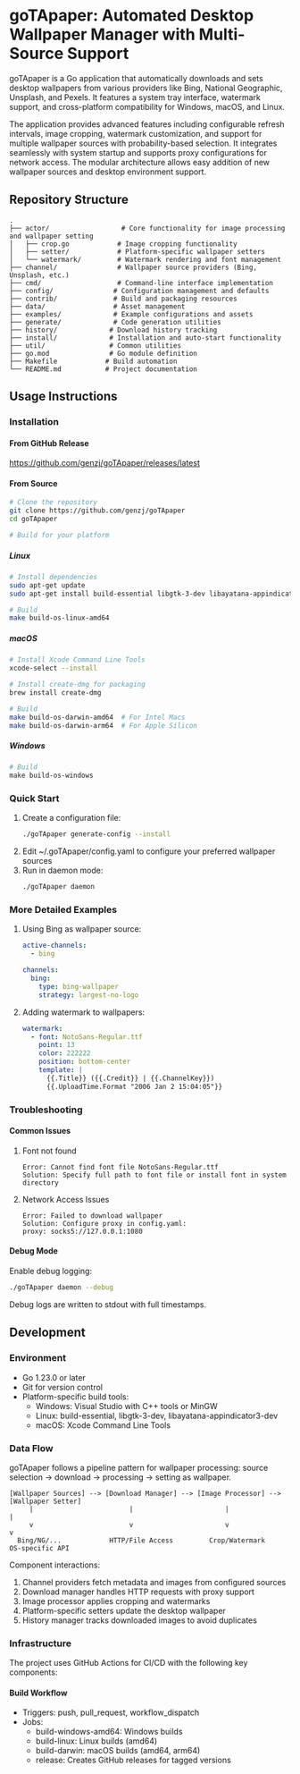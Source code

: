 # goTApaper: Automated Desktop Wallpaper Manager with Multi-Source Support

goTApaper is a Go application that automatically downloads and sets desktop wallpapers from various providers like Bing,
National Geographic, Unsplash, and Pexels. It features a system tray interface, watermark support, and cross-platform
compatibility for Windows, macOS, and Linux.

The application provides advanced features including configurable refresh intervals, image cropping, watermark
customization, and support for multiple wallpaper sources with probability-based selection. It integrates seamlessly
with system startup and supports proxy configurations for network access. The modular architecture allows easy addition
of new wallpaper sources and desktop environment support.

## Repository Structure

```
.
├── actor/                  # Core functionality for image processing and wallpaper setting
│   ├── crop.go            # Image cropping functionality
│   ├── setter/            # Platform-specific wallpaper setters
│   └── watermark/         # Watermark rendering and font management
├── channel/               # Wallpaper source providers (Bing, Unsplash, etc.)
├── cmd/                   # Command-line interface implementation
├── config/               # Configuration management and defaults
├── contrib/              # Build and packaging resources
├── data/                 # Asset management
├── examples/             # Example configurations and assets
├── generate/             # Code generation utilities
├── history/             # Download history tracking
├── install/             # Installation and auto-start functionality
├── util/                # Common utilities
├── go.mod               # Go module definition
├── Makefile            # Build automation
└── README.md           # Project documentation
```

## Usage Instructions

### Installation

#### From GitHub Release

https://github.com/genzj/goTApaper/releases/latest

#### From Source

```bash
# Clone the repository
git clone https://github.com/genzj/goTApaper
cd goTApaper

# Build for your platform
```

##### Linux

```bash
# Install dependencies
sudo apt-get update
sudo apt-get install build-essential libgtk-3-dev libayatana-appindicator3-dev

# Build
make build-os-linux-amd64
```

##### macOS

```bash
# Install Xcode Command Line Tools
xcode-select --install

# Install create-dmg for packaging
brew install create-dmg

# Build
make build-os-darwin-amd64  # For Intel Macs
make build-os-darwin-arm64  # For Apple Silicon
```

##### Windows

```powershell
# Build
make build-os-windows
```

### Quick Start

1. Create a configuration file:
    ```bash
    ./goTApaper generate-config --install
    ```
2. Edit ~/.goTApaper/config.yaml to configure your preferred wallpaper sources
3. Run in daemon mode:
    ```bash
    ./goTApaper daemon
    ```

### More Detailed Examples

1. Using Bing as wallpaper source:
    ```yaml
    active-channels:
      - bing

    channels:
      bing:
        type: bing-wallpaper
        strategy: largest-no-logo
    ```

2. Adding watermark to wallpapers:

    ```yaml
    watermark:
      - font: NotoSans-Regular.ttf
        point: 13
        color: 222222
        position: bottom-center
        template: |
          {{.Title}} ({{.Credit}} | {{.ChannelKey}})
          {{.UploadTime.Format "2006 Jan 2 15:04:05"}}
    ```

### Troubleshooting

#### Common Issues

1. Font not found

    ```
    Error: Cannot find font file NotoSans-Regular.ttf
    Solution: Specify full path to font file or install font in system directory
    ```

2. Network Access Issues

    ```
    Error: Failed to download wallpaper
    Solution: Configure proxy in config.yaml:
    proxy: socks5://127.0.0.1:1080
    ```

#### Debug Mode

Enable debug logging:

```bash
./goTApaper daemon --debug
```

Debug logs are written to stdout with full timestamps.

## Development

### Environment

- Go 1.23.0 or later
- Git for version control
- Platform-specific build tools:
  - Windows: Visual Studio with C++ tools or MinGW
  - Linux: build-essential, libgtk-3-dev, libayatana-appindicator3-dev
  - macOS: Xcode Command Line Tools

### Data Flow

goTApaper follows a pipeline pattern for wallpaper processing: source selection → download → processing → setting as
wallpaper.

```ascii
[Wallpaper Sources] --> [Download Manager] --> [Image Processor] --> [Wallpaper Setter]
     |                        |                       |                     |
     v                        v                       v                     v
  Bing/NG/...            HTTP/File Access         Crop/Watermark        OS-specific API
```

Component interactions:

1. Channel providers fetch metadata and images from configured sources
2. Download manager handles HTTP requests with proxy support
3. Image processor applies cropping and watermarks
4. Platform-specific setters update the desktop wallpaper
5. History manager tracks downloaded images to avoid duplicates

### Infrastructure

The project uses GitHub Actions for CI/CD with the following key components:

#### Build Workflow

- Triggers: push, pull_request, workflow_dispatch
- Jobs:
  - build-windows-amd64: Windows builds
  - build-linux: Linux builds (amd64)
  - build-darwin: macOS builds (amd64, arm64)
  - release: Creates GitHub releases for tagged versions
